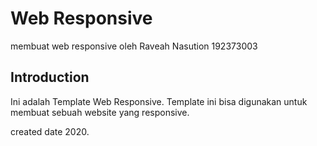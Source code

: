 Web Responsive
=======================
membuat web responsive oleh Raveah Nasution 192373003


Introduction
------------

Ini adalah Template Web Responsive. 
Template ini bisa digunakan untuk membuat sebuah website yang responsive.

created date 2020. 

